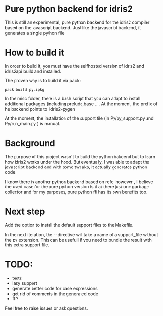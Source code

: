 # Pure python backend for idris2

This is still an experimental, pure python backend for the idris2 compiler based on the javascript backend. Just like the javascript backend, it generates a single python file. 

# How to build it

In order to build it, you must have the selfhosted version of idris2 and idris2api build and installed. 

The proven way is to build it via pack:

`pack build py.ipkg`

In the misc folder, there is a bash script that you can adapt to install additional packages (including prelude,base ..). At the moment, the prefix of he backend points to .idris2-pygen

At the moment, the installation of the support file (in Py/py_support.py and Py/run_main.py ) is manual. 

# Background

The purpose of this project wasn't to build the python bakcend but to learn how idris2 works under the hood. But eventually, I was able to adapt the javascript backend and with some tweaks, it actually generates python code. 

I know there is another python backend based on refc, however , I believe the used case for the pure python version is that there just one garbage collector and for my purposes,  pure python ffi has its own benefits too.

# Next step

Add the option to install the default support files to the Makefile.

In the next iteration, the --directive will take a name of a support_file without the py extension. This can be usefull if you need to bundle the result with this extra support file. 

# TODO:

- tests
- lazy support
- generate better code for case expressions
- get rid of comments in the generated code
- ffi? 

Feel free to raise issues or ask questions. 
